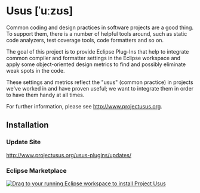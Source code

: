 # Usus [ˈuːzʊs]

Common coding and design practices in software projects are a good thing. To support them, there is a number of helpful tools around, such as static code analyzers, test coverage tools, code formatters and so on.

The goal of this project is to provide Eclipse Plug-Ins that help to integrate common compiler and formatter settings in the Eclipse workspace and apply some object-oriented design metrics to find and possibly eliminate weak spots in the code.

These settings and metrics reflect the "usus" (common practice) in projects we've worked in and have proven useful; we want to integrate them in order to have them handy at all times.

For further information, please see http://www.projectusus.org.

## Installation

### Update Site

http://www.projectusus.org/usus-plugins/updates/

### Eclipse Marketplace

<a href="http://marketplace.eclipse.org/marketplace-client-intro?mpc_install=1089" class="drag" title="Drag to your running Eclipse workspace to install Project Usus"><img src="https://marketplace.eclipse.org/sites/all/themes/solstice/_themes/solstice_marketplace/public/images/btn-install.png" alt="Drag to your running Eclipse workspace to install Project Usus" /></a>
